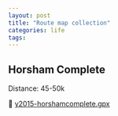 ```yaml
---
layout: post
title: "Route map collection"
categories: life
tags:
---
```

## Horsham Complete
Distance: 45-50k

:memo: [y2015-horshamcomplete.gpx](/data/y2015-horshamcomplete.gpx)